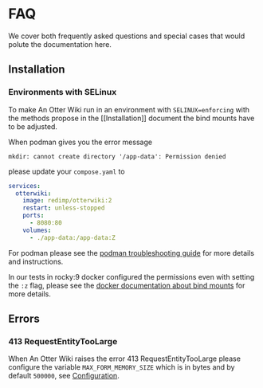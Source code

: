 # FAQ

We cover both frequently asked questions and special cases that would polute the documentation here.

## Installation

### Environments with SELinux

To make An Otter Wiki run in an environment with `SELINUX=enforcing` with the methods propose in the [[Installation]] document the bind mounts have to be adjusted. 

When podman gives you the error message
```
mkdir: cannot create directory '/app-data': Permission denied
```
please update your `compose.yaml` to
```yaml
services:
  otterwiki:
    image: redimp/otterwiki:2
    restart: unless-stopped
    ports:
      - 8080:80
    volumes:
      - ./app-data:/app-data:Z
```

For podman please see the [podman troubleshooting guide](https://github.com/containers/podman/blob/main/troubleshooting.md#2-cant-use-volume-mount-get-permission-denied) for more details and instructions. 

In our tests in rocky:9 docker configured the permissions even with setting the `:z` flag, please see the [docker documentation about bind mounts](https://docs.docker.com/engine/storage/bind-mounts/#configure-the-selinux-label) for more details.

## Errors

### 413 RequestEntityTooLarge

When An Otter Wiki raises the error 413 RequestEntityTooLarge please configure the variable `MAX_FORM_MEMORY_SIZE` which is in bytes and by default `500000`, see [Configuration](/Configuration#content-and-editing-preferences).
